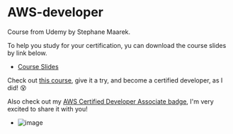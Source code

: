 # AWS-developer
Course from Udemy by Stephane Maarek.

To help you study for your certification, yu can download the course slides by link below.
- <a href="https://github.com/hovmikayelyan/AWS-developer/tree/main/AWS Certified Developer Slides v7.pdf">Course Slides</a>

Check out <a href="https://www.udemy.com/course/aws-certified-developer-associate-dva-c01/">this course</a>, give it a try, and become a certified developer, as I did! :dizzy_face:

Also check out my <a href="https://www.credly.com/badges/40df9175-77d0-4f98-991c-5b632d3cba00/public_url">AWS Certified Developer Associate badge</a>, I'm very excited to share it with you! 
- ![image](https://user-images.githubusercontent.com/89905543/226091250-f1034f56-0373-4460-a14d-ba3e01e4d66b.png)
